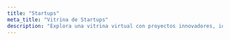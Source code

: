 ```yaml
---
title: "Startups"
meta_title: "Vitrina de Startups"
description: "Explora una vitrina virtual con proyectos innovadores, ideas emergentes y emprendimientos destacados."
---
```

